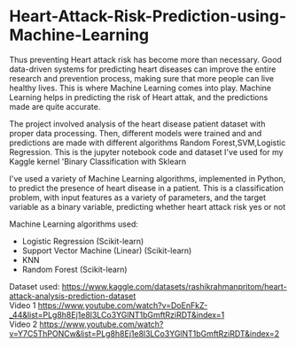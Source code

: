 
# Heart-Attack-Risk-Prediction-using-Machine-Learning
Thus preventing Heart attack risk has become more than necessary. Good data-driven systems for predicting heart diseases can improve the entire research and prevention process, making sure that more people can live healthy lives. This is where Machine Learning comes into play. Machine Learning helps in predicting the risk of Heart attak, and the predictions made are quite accurate.

The project involved analysis of the heart disease patient dataset with proper data processing. Then, different models were trained and and predictions are made with different algorithms Random Forest,SVM,Logistic Regression. This is the jupyter notebook code and dataset I've used for my Kaggle kernel 'Binary Classification with Sklearn

I've used a variety of Machine Learning algorithms, implemented in Python, to predict the presence of heart disease in a patient. This is a classification problem, with input features as a variety of parameters, and the target variable as a binary variable, predicting whether heart attack risk yes or not 

Machine Learning algorithms used:

* Logistic Regression (Scikit-learn)  
* Support Vector Machine (Linear) (Scikit-learn) 
* KNN
* Random Forest (Scikit-learn)  


Dataset used: https://www.kaggle.com/datasets/rashikrahmanpritom/heart-attack-analysis-prediction-dataset  
Video 1 https://www.youtube.com/watch?v=DoEnFkZ-_44&list=PLg8h8Ej1e8l3LCo3YGlNT1bGmftRziRDT&index=1  
Video 2 https://www.youtube.com/watch?v=Y7C5ThPONCw&list=PLg8h8Ej1e8l3LCo3YGlNT1bGmftRziRDT&index=2
